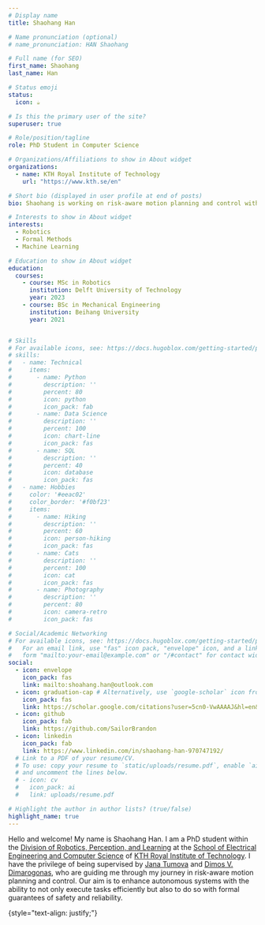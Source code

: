 ```yaml
---
# Display name
title: Shaohang Han

# Name pronunciation (optional)
# name_pronunciation: HAN Shaohang

# Full name (for SEO)
first_name: Shaohang
last_name: Han

# Status emoji
status:
  icon: ☕️

# Is this the primary user of the site?
superuser: true

# Role/position/tagline
role: PhD Student in Computer Science

# Organizations/Affiliations to show in About widget
organizations:
  - name: KTH Royal Institute of Technology
    url: "https://www.kth.se/en"

# Short bio (displayed in user profile at end of posts)
bio: Shaohang is working on risk-aware motion planning and control with formal guarantees for autonomous systems.

# Interests to show in About widget
interests:
  - Robotics
  - Formal Methods
  - Machine Learning

# Education to show in About widget
education:
  courses:
    - course: MSc in Robotics
      institution: Delft University of Technology
      year: 2023
    - course: BSc in Mechanical Engineering
      institution: Beihang University
      year: 2021


# Skills
# For available icons, see: https://docs.hugoblox.com/getting-started/page-builder/#icons
# skills:
#   - name: Technical
#     items:
#       - name: Python
#         description: ''
#         percent: 80
#         icon: python
#         icon_pack: fab
#       - name: Data Science
#         description: ''
#         percent: 100
#         icon: chart-line
#         icon_pack: fas
#       - name: SQL
#         description: ''
#         percent: 40
#         icon: database
#         icon_pack: fas
#   - name: Hobbies
#     color: '#eeac02'
#     color_border: '#f0bf23'
#     items:
#       - name: Hiking
#         description: ''
#         percent: 60
#         icon: person-hiking
#         icon_pack: fas
#       - name: Cats
#         description: ''
#         percent: 100
#         icon: cat
#         icon_pack: fas
#       - name: Photography
#         description: ''
#         percent: 80
#         icon: camera-retro
#         icon_pack: fas

# Social/Academic Networking
# For available icons, see: https://docs.hugoblox.com/getting-started/page-builder/#icons
#   For an email link, use "fas" icon pack, "envelope" icon, and a link in the
#   form "mailto:your-email@example.com" or "/#contact" for contact widget.
social:
  - icon: envelope
    icon_pack: fas
    link: mailto:shoahang.han@outlook.com
  - icon: graduation-cap # Alternatively, use `google-scholar` icon from `ai` icon pack
    icon_pack: fas
    link: https://scholar.google.com/citations?user=5cn0-VwAAAAJ&hl=en&oi=ao
  - icon: github
    icon_pack: fab
    link: https://github.com/SailorBrandon
  - icon: linkedin
    icon_pack: fab
    link: https://www.linkedin.com/in/shaohang-han-970747192/
  # Link to a PDF of your resume/CV.
  # To use: copy your resume to `static/uploads/resume.pdf`, enable `ai` icons in `params.yaml`,
  # and uncomment the lines below.
  # - icon: cv
  #   icon_pack: ai
  #   link: uploads/resume.pdf

# Highlight the author in author lists? (true/false)
highlight_name: true
---
```

Hello and welcome! My name is Shaohang Han. I am a PhD student within the [Division of Robotics, Perception, and Learning](https://www.kth.se/is/rpl) at the [School of Electrical Engineering and Computer Science](https://www.kth.se/en/eecs) of [KTH Royal Institute of Technology](https://www.kth.se/). I have the privilege of being supervised by [Jana Tumova](https://sites.google.com/view/janatumova/home) and [Dimos V. Dimarogonas](https://people.kth.se/~dimos/), who are guiding me through my journey in risk-aware motion planning and control. Our aim is to enhance autonomous systems with the ability to not only execute tasks efficiently but also to do so with formal guarantees of safety and reliability.

{style="text-align: justify;"}
